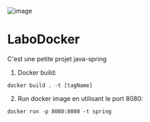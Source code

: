 ![image](https://user-images.githubusercontent.com/88893818/211281215-56817687-f538-4a8f-8c72-0150b858959a.png "docker")
# LaboDocker

C'est une petite projet java-spring
1. Docker build:

``docker build . -t [tagName]``

2. Run docker image en utilisant le port 8080:

``docker run -p 8080:8080 -t spring``
